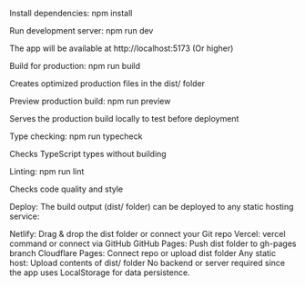 
Install dependencies:
npm install


Run development server:
npm run dev

The app will be available at http://localhost:5173 (Or higher)


Build for production:
npm run build

Creates optimized production files in the dist/ folder


Preview production build:
npm run preview

Serves the production build locally to test before deployment


Type checking:
npm run typecheck

Checks TypeScript types without building


Linting:
npm run lint

Checks code quality and style


Deploy:
The build output (dist/ folder) can be deployed to any static hosting service:

Netlify: Drag & drop the dist folder or connect your Git repo
Vercel: vercel command or connect via GitHub
GitHub Pages: Push dist folder to gh-pages branch
Cloudflare Pages: Connect repo or upload dist folder
Any static host: Upload contents of dist/ folder
No backend or server required since the app uses LocalStorage for data persistence.